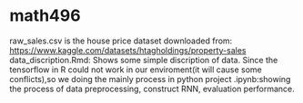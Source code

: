 # math496
raw_sales.csv is the house price dataset downloaded from: https://www.kaggle.com/datasets/htagholdings/property-sales
data_discription.Rmd: Shows some simple discription of data.
                      Since the tensorflow in R could not work in our enviroment(it will cause some conflicts),so we doing the mainly process in python
project .ipynb:showing the process of data preprocessing, construct RNN, evaluation performance.
